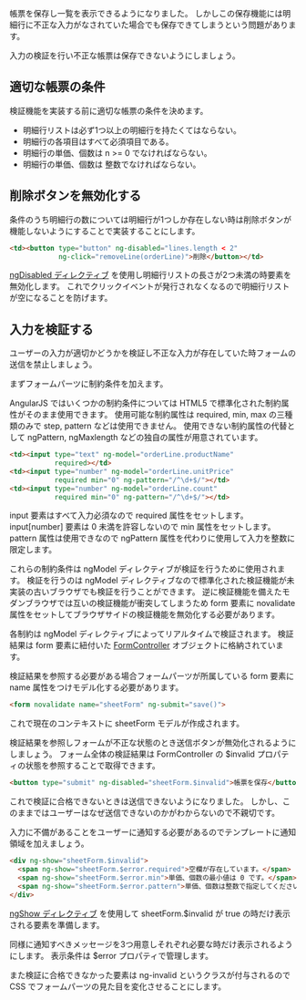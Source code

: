 帳票を保存し一覧を表示できるようになりました。
しかしこの保存機能には明細行に不正な入力がなされていた場合でも保存できてしまうという問題があります。

入力の検証を行い不正な帳票は保存できないようにしましょう。

## 適切な帳票の条件
検証機能を実装する前に適切な帳票の条件を決めます。

* 明細行リストは必ず1つ以上の明細行を持たくてはならない。
* 明細行の各項目はすべて必須項目である。
* 明細行の単価、個数は n >= 0 でなければならない。
* 明細行の単価、個数は 整数でなければならない。

## 削除ボタンを無効化する
条件のうち明細行の数については明細行が1つしか存在しない時は削除ボタンが機能しないようにすることで実装することにします。

```html
<td><button type="button" ng-disabled="lines.length < 2"
            ng-click="removeLine(orderLine)">削除</button></td>
```

[ngDisabled ディレクティブ](http://docs.angularjs.org/api/ng.directive:ngDisabled) を使用し明細行リストの長さが2つ未満の時要素を無効化します。
これでクリックイベントが発行されなくなるので明細行リストが空になることを防げます。

## 入力を検証する
ユーザーの入力が適切かどうかを検証し不正な入力が存在していた時フォームの送信を禁止しましょう。

まずフォームパーツに制約条件を加えます。

AngularJS ではいくつかの制約条件については HTML5 で標準化された制約属性がそのまま使用できます。
使用可能な制約属性は required, min, max の三種類のみで step, pattern などは使用できません。
使用できない制約属性の代替として ngPattern, ngMaxlength などの独自の属性が用意されています。

```html
<td><input type="text" ng-model="orderLine.productName"
           required></td>
<td><input type="number" ng-model="orderLine.unitPrice"
           required min="0" ng-pattern="/^\d+$/"></td>
<td><input type="number" ng-model="orderLine.count"
           required min="0" ng-pattern="/^\d+$/"></td>
```

input 要素はすべて入力必須なので required 属性をセットします。
input[number] 要素は 0 未満を許容しないので min 属性をセットします。
pattern 属性は使用できなので ngPattern 属性を代わりに使用して入力を整数に限定します。

これらの制約条件は ngModel ディレクティブが検証を行うために使用されます。
検証を行うのは ngModel ディレクティブなので標準化された検証機能が未実装の古いブラウザでも検証を行うことができます。
逆に検証機能を備えたモダンブラウザでは互いの検証機能が衝突してしまうため form 要素に novalidate 属性をセットしてブラウザサイドの検証機能を無効化する必要があります。

各制約は ngModel ディレクティブによってリアルタイムで検証されます。
検証結果は form 要素に紐付いた [FormController](http://docs.angularjs.org/api/ng.directive:form.FormController) オブジェクトに格納されています。

検証結果を参照する必要がある場合フォームパーツが所属している form 要素に name 属性をつけモデル化する必要があります。

```html
<form novalidate name="sheetForm" ng-submit="save()">
```

これで現在のコンテキストに sheetForm モデルが作成されます。

検証結果を参照しフォームが不正な状態のとき送信ボタンが無効化されるようにしましょう。
フォーム全体の検証結果は FormController の $invalid プロパティの状態を参照することで取得できます。

```html
<button type="submit" ng-disabled="sheetForm.$invalid">帳票を保存</button>
```

これで検証に合格できないときは送信できないようになりました。
しかし、このままではユーザーはなぜ送信できないのかがわからないので不親切です。

入力に不備があることをユーザーに通知する必要があるのでテンプレートに通知領域を加えましょう。

```html
<div ng-show="sheetForm.$invalid">
  <span ng-show="sheetForm.$error.required">空欄が存在しています。</span>
  <span ng-show="sheetForm.$error.min">単価、個数の最小値は 0 です。</span>
  <span ng-show="sheetForm.$error.pattern">単価、個数は整数で指定してください。</span>
</div>
```

[ngShow ディレクティブ](http://docs.angularjs.org/api/ng.directive:ngShow) を使用して sheetForm.$invalid が true の時だけ表示される要素を準備します。

同様に通知すべきメッセージを3つ用意しそれぞれ必要な時だけ表示されるようにします。
表示条件は $error プロパティで管理します。

また検証に合格できなかった要素は ng-invalid というクラスが付与されるので CSS でフォームパーツの見た目を変化させることにします。

<div preview="article.examples.example" hash="/new"></div>
